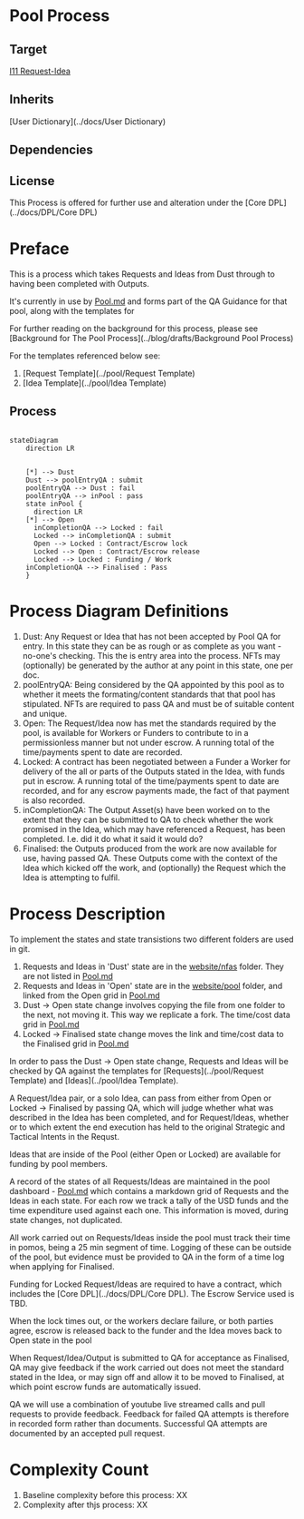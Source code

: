 # Pool Process

## Target

[I11 Request-Idea](../nfas/Ideas/I11)

## Inherits

[User Dictionary](../docs/User Dictionary)

## Dependencies

## License

This Process is offered for further use and alteration under the [Core DPL](../docs/DPL/Core DPL)

# Preface

This is a process which takes Requests and Ideas from Dust through to having been completed with Outputs.

It's currently in use by [Pool.md](.) and forms part of the QA Guidance for that pool, along with the templates for

For further reading on the background for this process, please see [Background for The Pool Process](../blog/drafts/Background Pool Process)

For the templates referenced below see:

1. [Request Template](../pool/Request Template)
1. [Idea Template](../pool/Idea Template)

## Process

```mermaid

stateDiagram
    direction LR


    [*] --> Dust
    Dust --> poolEntryQA : submit
    poolEntryQA --> Dust : fail
    poolEntryQA --> inPool : pass
    state inPool {
      direction LR
    [*] --> Open
      inCompletionQA --> Locked : fail
      Locked --> inCompletionQA : submit
      Open --> Locked : Contract/Escrow lock
      Locked --> Open : Contract/Escrow release
      Locked --> Locked : Funding / Work
    inCompletionQA --> Finalised : Pass
    }

```

# Process Diagram Definitions

1. Dust: Any Request or Idea that has not been accepted by Pool QA for entry. In this state they can be as rough or as complete as you want - no-one's checking. This the is entry area into the process. NFTs may (optionally) be generated by the author at any point in this state, one per doc.
2. poolEntryQA: Being considered by the QA appointed by this pool as to whether it meets the formating/content standards that that pool has stipulated. NFTs are required to pass QA and must be of suitable content and unique.
3. Open: The Request/Idea now has met the standards required by the pool, is available for Workers or Funders to contribute to in a permissionless manner but not under escrow. A running total of the time/payments spent to date are recorded.
4. Locked: A contract has been negotiated between a Funder a Worker for delivery of the all or parts of the Outputs stated in the Idea, with funds put in escrow. A running total of the time/payments spent to date are recorded, and for any escrow payments made, the fact of that payment is also recorded.
5. inCompletionQA: The Output Asset(s) have been worked on to the extent that they can be submitted to QA to check whether the work promised in the Idea, which may have referenced a Request, has been completed. I.e. did it do what it said it would do?
6. Finalised: the Outputs produced from the work are now available for use, having passed QA. These Outputs come with the context of the Idea which kicked off the work, and (optionally) the Request which the Idea is attempting to fulfil.

# Process Description

To implement the states and state transistions two different folders are used in git.

1. Requests and Ideas in 'Dust' state are in the [website/nfas](../nfas) folder. They are not listed in [Pool.md](../pool)
2. Requests and Ideas in 'Open' state are in the [website/pool](.) folder, and linked from the Open grid in [Pool.md](.)
3. Dust -> Open state change involves copying the file from one folder to the next, not moving it. This way we replicate a fork. The time/cost data grid in [Pool.md](.)
4. Locked -> Finalised state change moves the link and time/cost data to the Finalised grid in [Pool.md](.)

In order to pass the Dust -> Open state change, Requests and Ideas will be checked by QA against the templates for [Requests](../pool/Request Template) and [Ideas](../pool/Idea Template).

A Request/Idea pair, or a solo Idea, can pass from either from Open or Locked -> Finalised by passing QA, which will judge whether what was described in the Idea has been completed, and for Request/Ideas, whether or to which extent the end execution has held to the original Strategic and Tactical Intents in the Requst.

Ideas that are inside of the Pool (either Open or Locked) are available for funding by pool members.

A record of the states of all Requests/Ideas are maintained in the pool dashboard - [Pool.md](.) which contains a markdown grid of Requests and the Ideas in each state. For each row we track a tally of the USD funds and the time expenditure used against each one. This information is moved, during state changes, not duplicated.

All work carried out on Requests/Ideas inside the pool must track their time in pomos, being a 25 min segment of time. Logging of these can be outside of the pool, but evidence must be provided to QA in the form of a time log when applying for Finalised.

Funding for Locked Request/Ideas are required to have a contract, which includes the [Core DPL](../docs/DPL/Core DPL). The Escrow Service used is TBD.

When the lock times out, or the workers declare failure, or both parties agree, escrow is released back to the funder and the Idea moves back to Open state in the pool

When Request/Idea/Output is submitted to QA for acceptance as Finalised, QA may give feedback if the work carried out does not meet the standard stated in the Idea, or may sign off and allow it to be moved to Finalised, at which point escrow funds are automatically issued.

QA we will use a combination of youtube live streamed calls and pull requests to provide feedback. Feedback for failed QA attempts is therefore in recorded form rather than documents. Successful QA attempts are documented by an accepted pull request.

# Complexity Count

1. Baseline complexity before this process: XX
2. Complexity after thjs process: XX
